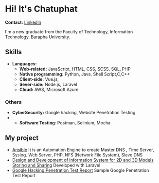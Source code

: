 # Hi! It's Chatuphat 
**Contact:** [LinkedIn](https://www.linkedin.com/in/chatuphat-laosomboon-698747186/?originalSubdomain=th)

I'm a new graduate from the Faculty of Technology, Information Technology. Burapha University. 

## Skills
- **Languages:**
  - **Web-related:** JavaScript, HTML, CSS, SCSS, SQL, PHP
  - **Native programming:**  Python, Java, Shell Script,C,C++
  - **Client-side:** Vue.js, 
  - **Sever-side:** Node.js, Laravel
  - **Cloud:** AWS, Microsoft Azure
  
### Others
- **CyberSecurity:** Google hacking, Website Penetration Testing 
- - **Software Testing**: Postman, Selinium, Mocha 

## My project
- [Ansible](https://github.com/chatuphat/Ansible) It is an Automation Engine to create Master DNS , Time Server, Syslog. Web Server, PHP, NFS (Network File System), Slave DNS
- [Design and Development of Information System for 2D and 3D Models Storing and Sharing](https://github.com/chatuphat/store2Dand3D) Developed with Laravel
- [Google Hacking Penetration Test Report](https://github.com/chatuphat/Google-hacking-Lab) Sample Google Penetration Test Report
